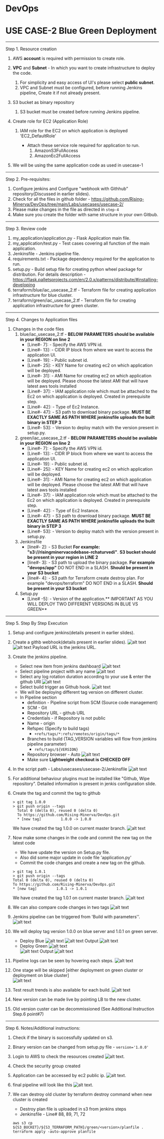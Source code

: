 # DevOps
# USE CASE-2  Blue Green Deployment
---------------------------------------
Step 1. Resource creation
    
 1. AWS **account** is required with permission to create role.
 
 2. **VPC** and **Subnet** - In which you want to create infrastructure to deploy the code.
    1. For simplicity and easy access of UI's please select **public subnet**. 
    2. VPC and Subnet must be configured, before running Jenkins pipeline, Create it if not already present.
 3. S3 bucket as binary repository
    1. S3 bucket must be created before running Jenkins pipeline.
 
 4. Create role for EC2 (Application Role)
    1. IAM role for the EC2 on which application is deployed 'EC2_DefaultRole'
        
       - Attach these service role required for application to run.
            1. AmazonS3FullAccess 
            2. AmazonEc2FullAccess   
 5. We will be using the same application code as used in usecase-1

---------------------------------------

Step 2. Pre-requisites:
     
1. Configure jenkins and Configure "webhook with Githhub" repository(Discussed in earlier slides).
2. Check for all the files in github folder - https://github.com/Rising-Minerva/DevOps/tree/main/Labs/usecases/usecase-2/
3. Please make changes in the file as directed in ``step-4``
4. Make sure you create the folder with same structure in your own Gitbub.

---------------------------------------

Step 3. Review code

 1. my_application/application.py - Flask Application main file.
 2. my_application/test.py - Test cases covering all function of the main application. 
 3. Jenkinsfile - Jenkins pipeline file.
 4. requirements.txt - Package dependency required for the application to run.
 5. setup.py - Build setup file for creating python wheel package for distribution. For details description -https://flask.palletsprojects.com/en/2.0.x/patterns/distribute/#installing-developing
 6. terraform/blue/iac_usecase_2.tf - Terraform file for creating application infrastructure for blue cluster.
 6. terraform/green/iac_usecase_2.tf - Terraform file for creating application infrastructure for green cluster.
 

---------------------------------------

Step 4. Changes to Application files

1. Changes in the code files
     1. blue/iac_usecase_2.tf - **BELOW PARAMETERS should be available in your REGION on line 2**
        - [Line#- 7]: - Specify the AWS VPN id.
        - [Line#- 13]: - CIDR IP block from where we want to access the application UI.
        - [Line#- 19]: - Public subnet id.
        - [Line#- 25]: - KEY Name for creating ec2 on which application will be deployed.
        - [Line#- 31]: - AMI Name for creating ec2 on which application will be deployed. Please choose the latest AMI that will have latest aws tools installed
        - [Line#- 37]: - IAM application role which must be attached to the Ec2 on which application is deployed. Created in prerequisite step.
        - [Line#- 42]: - Type of Ec2 Instance.
        - [Line#- 47]: - S3 path to download binary package. **MUST BE EXACTLY SAME AS PATH WHERE jenkinsfile uploads the built binary in STEP 3**
        - [Line#- 53]: - Version to deploy match with the version present in setup.py.
     2. green/iac_usecase_2.tf - **BELOW PARAMETERS should be available in your REGION on line 2**
        - [Line#- 7]: - Specify the AWS VPN id.
        - [Line#- 13]: - CIDR IP block from where we want to access the application UI.
        - [Line#- 19]: - Public subnet id.
        - [Line#- 25]: - KEY Name for creating ec2 on which application will be deployed.
        - [Line#- 31]: - AMI Name for creating ec2 on which application will be deployed. Please choose the latest AMI that will have latest aws tools installed
        - [Line#- 37]: - IAM application role which must be attached to the Ec2 on which application is deployed. Created in prerequisite step.
        - [Line#- 42]: - Type of Ec2 Instance.
        - [Line#- 47]: - S3 path to download binary package. **MUST BE EXACTLY SAME AS PATH WHERE jenkinsfile uploads the built binary in STEP 3**
        - [Line#- 53]: - Version to deploy match with the version present in setup.py.
     3. Jenkinsfile 
        - [line#- 2]: - S3 Bucket **For example: "s3://risingminervacodebase-rchaturvedi"**. **S3 bucket should be present in your region in LINE 2**
        - [line#- 3]: - S3 path to upload the binary package. **For example "devops/app"** DO NOT END in a SLASH. **Should be present in your S3 bucket**
        - [line#- 4]: - S3 path for Terraform create destroy plan. For example "devops/terraform" DO NOT END in a SLASH. **Should be present in your S3 bucket**
     4. Setup.py
        - [Line# -5]: - Version of the application.** IMPORTANT AS YOU WILL DEPLOY TWO DIFFERENT VERSIONS IN BLUE VS GREEN**
---------------------------------------
Step 5. Step By Step Execution
    
 1. Setup and configure jenkins(details present in earlier slides).
 2. Create a githb webhook(details present in earlier slides).
    ![alt text](../../../images/GithubWebHook.png)
    ![alt text](../../../images/GithubWebHook2.png)
    Payload URL is the jenkins URL.
 3. Create the jenkins pipeline.
       - Select new item from jenkins dashboard ![alt text](../../../images/JenkinsNewItem.png)
       - Select pipeline project with any name ![alt text](../../../images/NewJenkinsPipeline.png)
       - Select any log rotation duration according to your use & enter the github URl ![alt text](../../../images/LogRotationAndGithub.png)
       - Select build trigger as Github hook. ![alt text](../../../images/BuildTriggers.png)
       - We will be deploying different tag version on different cluster.
       - In Pipeline section 
            - definition - Pipeline script from SCM (Source code management)
            - SCM - Git
            - Repository URL - github URL
            - Credentials - if Repository is not public
            - Name - origin
            - Refspec (Specify to build tags) 
                - `+refs/tags/*:refs/remotes/origin/tags/*`
            - Branches to build (TAG_VERSION variables will flow from jenkins pipeline parameter)
                - `refs/tags/${VERSION}`
            - Repository browser - Auto
             ![alt text](../../../images/SCM2.png)
            - Make sure **Lightweight checkout is CHECKED OFF**
 4. In the script path - Labs/usecases/usecase-2/Jenkinsfile 
             ![alt text](../../../images/JenkinsFile2.png)
 5. For additional behaviour plugins must be installed like "Github, Wipe repository". Detailed information is present in jenkis configuration slide.
 6. Create the tag and commit the tag to github
    ```
    > git tag 1.0.0
    > git push origin --tags
      Total 0 (delta 0), reused 0 (delta 0)
      To https://github.com/Rising-Minerva/DevOps.git
      * [new tag]         1.0.0 -> 1.0.0
    ```
    We have created the tag 1.0.0 on current master branch.
        ![alt text](../../../images/GitInitialTag.png)
 
 7. Now make some changes in the code and commit the new tag on the latest code
     - We have update the version on Setup.py file. 
     - Also did some major update in code file 'application.py'
     - Commit the code changes and create a new tag on the github.
      ```
    > git tag 1.0.1
    > git push origin --tags
      Total 0 (delta 0), reused 0 (delta 0)
      To https://github.com/Rising-Minerva/DevOps.git
      * [new tag]         1.0.1 -> 1.0.1
    ```
     We have created the tag 1.0.1 on current master branch.
         ![alt text](../../../images/MultipleTags.png)
 
 8. We can also compare code changes in two tags
         ![alt text](../../../images/CompareTags.png)
 
 9. Jenkins pipeline can be triggered from 'Build with parameters''.
         ![alt text](../../../images/NewBuild.png) 
 
 10. We will deploy tag version 1.0.0 on blue server and 1.0.1 on green server.
      - Deploy Blue
           ![alt text](../../../images/Deploy1.png) 
           ![alt text](../../../images/Deploy-1.png) 
            Output
           ![alt text](../../../images/Blue.png) 
      - Deploy Green
            ![alt text](../../../images/Deploy2.png)          
            ![alt text](../../../images/Deploy-2.png)
            Output
           ![alt text](../../../images/Green.png)           
 11. Pipeline logs can be seen by hovering each steps.
            ![alt text](../../../images/NewBuild2.png)
 12. One stage will be skipped [either deployment on green cluster or deployment on blue cluster]             
            ![alt text](../../../images/NewBuild2.png) 
 13. Test result trends is also available for each build.
            ![alt text](../../../images/TestResultTrend.png)              
 14. New version can be made live by pointing LB to the new cluster.
 15. Old version custer can be decommissioned (See Additional Instruction Step.6 point#7)           
 

---------------------------------------

Step 6. Notes/Additional instructions:
    
 1. Check if the binary is successfully updated on s3.
 2. Binary version can be changed from setup.py file - `version='1.0.0'`
 3. Login to AWS to check the resources created 
             ![alt text](../../../images/ec2.png).
 4. Check the security group created
 5. Application can be accessed by ec2 public ip.
             ![alt text](../../../images/Hello.png).    
 6. final pipeline will look like this 
             ![alt text](../../../images/FinalPipeline.png). 
 7. We can destroy old cluster by terraform destroy command when new cluster is created
       - Destroy plan file is uploaded in s3 from jenkins steps 
       - Jenkinsfile - Line# 88, 89, 71, 72 
                
        aws s3 cp ${S3_BUCKET}/${S3_TERRAFORM_PATH}/green/<version>/planfile .
        terraform apply -auto-approve planfile      
        
